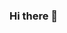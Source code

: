 ### Hi there 👋

<!--
**Birkan32/Birkan32** is a ✨ _special_ ✨ repository because its `README.md` (this file) appears on your GitHub profile.

Here are some ideas to get you started:

- 🔭 I’m currently working on front-end
- 🌱 I’m currently learning react
- 👯 I’m looking to collaborate on project
- 💬 Ask me about anything
- 📫 How to reach me: birkan_polat25@hotmail.com
- ⚡ Fun fact: HTML-CSS-BOOTSTRAP

